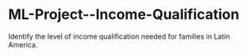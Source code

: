 # ML-Project--Income-Qualification
Identify the level of income qualification needed for families in Latin America.
